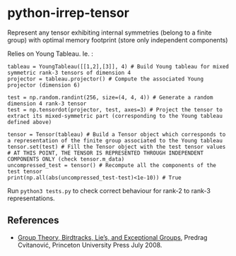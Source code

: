 # python-irrep-tensor
Represent any tensor exhibiting internal symmetries (belong to a finite group) with optimal memory footprint (store only independent components)

Relies on Young Tableau. Ie. :

```
tableau = YoungTableau([[1,2],[3]], 4) # Build Young tableau for mixed symmetric rank-3 tensors of dimension 4
projector = tableau.projector() # Compute the associated Young projector (dimension 6)

test = np.random.randint(256, size=(4, 4, 4)) # Generate a random dimension 4 rank-3 tensor
test = np.tensordot(projector, test, axes=3) # Project the tensor to extract its mixed-symmetric part (corresponding to the Young tableau defined above)

tensor = Tensor(tableau) # Build a Tensor object which corresponds to a representation of the finite group associated to the Young tableau
tensor.set(test) # Fill the Tensor object with the test tensor values
# AT THIS POINT, THE TENSOR IS REPRESENTED THROUGH INDEPENDENT COMPONENTS ONLY (check tensor.m_data)
uncompressed_test = tensor() # Recompute all the components of the test tensor
print(np.all(abs(uncompressed_test-test)<1e-10)) # True
```

Run ```python3 tests.py``` to check correct behaviour for rank-2 to rank-3 representations.

## References

- [Group Theory, Birdtracks, Lie’s, and Exceptional Groups](https://birdtracks.eu/), Predrag Cvitanović, Princeton University Press July 2008.
